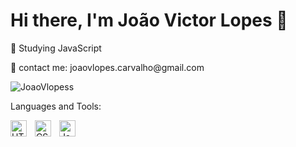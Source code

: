 # Hi there, I'm João Victor Lopes 👋 
<p align="left">🌱 Studying JavaScript
<p align="left">📧 contact me: joaovlopes.carvalho@gmail.com
<p align="left"> <img src="https://github-readme-stats.vercel.app/api?username=JoaoVlopess&show_icons=true&theme=dark" alt="JoaoVlopess" />





Languages and Tools:

<img align="left" alt="HTML5" width="26px" src="https://cdn.jsdelivr.net/gh/devicons/devicon/icons/html5/html5-original.svg" style="padding-right:10px;"/>
<img align="left" alt="CSS3" width="26px" src="https://cdn.jsdelivr.net/gh/devicons/devicon/icons/css3/css3-original.svg" style="padding-right:10px;"/>
<img align="left" alt="JavaScript" width="26px" src="https://cdn.jsdelivr.net/gh/devicons/devicon/icons/javascript/javascript-original.svg" style="padding-right:10px;"/>
